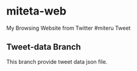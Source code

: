 # miteta-web

My Browsing Website from Twitter #miteru Tweet

## Tweet-data Branch

This branch provide tweet data json file.
